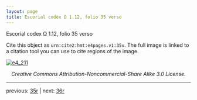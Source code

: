 ```yaml
---
layout: page
title: Escorial codex Ω 1.12, folio 35 verso
---
```


Escorial codex Ω 1.12, folio 35 verso

Cite this object as `urn:cite2:hmt:e4pages.v1:35v`.  The full image is linked to a citation tool you can use to cite regions of the image.

[![e4_211](http://www.homermultitext.org/iipsrv?IIIF=/project/homer/pyramidal/deepzoom/hmt/e4img/2017a/e4_211.tif/full/800,/0/default.jpg)](http://www.homermultitext.org/ict2/?urn=urn:cite2:hmt:e4img.2017a:e4_211) 

<p style="text-align: center; font-style: italic;">Creative Commons Attribution-Noncommercial-Share Alike 3.0 License.</p>

---

previous: [35r](../35r/) | next: [36r](../36r/)